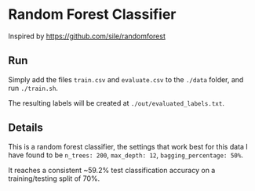 # Random Forest Classifier

Inspired by https://github.com/sile/randomforest

## Run

Simply add the files `train.csv` and `evaluate.csv` to the `./data` folder, and run `./train.sh`.

The resulting labels will be created at `./out/evaluated_labels.txt`.

## Details

This is a random forest classifier, the settings that work best for this data I have found to be `n_trees: 200`, `max_depth: 12`, `bagging_percentage: 50%`.

It reaches a consistent ~59.2% test classification accuracy on a training/testing split of 70%.